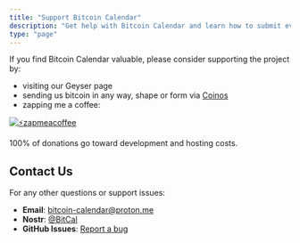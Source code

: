 ```yaml
---
title: "Support Bitcoin Calendar"
description: "Get help with Bitcoin Calendar and learn how to submit events"
type: "page"
---
```


If you find Bitcoin Calendar valuable, please consider supporting the project by:

- visiting our Geyser page 
- sending us bitcoin in any way, shape or form via [Coinos](https://coinos.io/bitcal)
- zapping me a coffee:

[![⚡️zapmeacoffee](https://img.shields.io/badge/⚡️zap_-me_a_coffee-ff9500?style=plastic)](https://zapmeacoffee.com/npub1tcalvjvswjh5rwhr3gywmfjzghthexjpddzvlxre9wxfqz4euqys0309hn)  

100% of donations go toward development and hosting costs.

## Contact Us

For any other questions or support issues:

- **Email**: bitcoin-calendar@proton.me
- **Nostr**: [@BitCal](https://njump.me/npub1tcalvjvswjh5rwhr3gywmfjzghthexjpddzvlxre9wxfqz4euqys0309hn)
- **GitHub Issues**: [Report a bug](https://github.com/bitcoincalendar/issues) 
